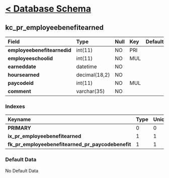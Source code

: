 # [< Database Schema](DatabaseSchema.md) #

## kc\_pr\_employeebenefitearned ##
| **Field** | Type | Null | Key | Default | Extra | Comment |
|:----------|:-----|:-----|:----|:--------|:------|:--------|
| **employeebenefitearnedid** | int(11) | NO   | PRI |         | auto\_increment |         |
| **employeeschoolid** | int(11) | NO   | MUL |         |       |         |
| **earneddate** | datetime | NO   |     |         |       |         |
| **hoursearned** | decimal(18,2) | NO   |     |         |       |         |
| **paycodeid** | int(11) | NO   | MUL |         |       |         |
| **comment** | varchar(35) | NO   |     |         |       |         |


### Indexes ###
| **Keyname** | Type | Unique | Packed | Column | Seq | Cardinality | Collation | Null | Comment |
|:------------|:-----|:-------|:-------|:-------|:----|:------------|:----------|:-----|:--------|
| **PRIMARY** | 0    | 0      | 0      | employeebenefitearnedid | 1   | 0           | A         | 0    | 0       |
| **ix\_pr\_employeebenefitearned** | 1    | 1      | 1      | employeeschoolid | 1   |             | A         | 1    | 1       |
| **fk\_pr\_employeebenefitearned\_pr\_paycodebenefit** | 1    | 1      | 1      | paycodeid | 1   |             | A         | 1    | 1       |


### Default Data ###
No Default Data